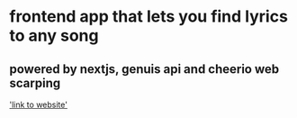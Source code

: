 # frontend app that lets you find lyrics to any song

## powered by nextjs, genuis api and cheerio web scarping

['link to website'](https://sing-along.vercel.app)
